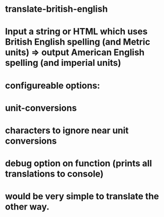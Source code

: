 # translate-british-english
# Input a string or HTML which uses British English spelling (and Metric units) => output American English spelling (and imperial units)

# configureable options:
# unit-conversions
# characters to ignore near unit conversions
# debug option on function (prints all translations to console)

# would be very simple to translate the other way.
